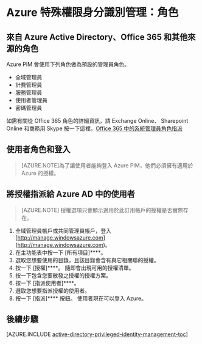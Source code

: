 <properties
   pageTitle="Azure 特殊權限身分識別管理：角色"
   description="了解要針對具備 Azure 特殊權限身分識別管理擴充功能的特殊權限身分識別使用哪些角色。"
   services="active-directory"
   documentationCenter=""
   authors="IHenkel"
   manager="stevenpo"
   editor=""/>

<tags
   ms.service="na"
   ms.devlang="na"
   ms.topic="article"
   ms.tgt_pltfrm="na"
   ms.workload="identity"
   ms.date="09/21/2015"
   ms.author="inhenk"/>


# Azure 特殊權限身分識別管理：角色

## 來自 Azure Active Directory、Office 365 和其他來源的角色

Azure PIM 會使用下列角色做為預設的管理員角色。

- 全域管理員
- 計費管理員
- 服務管理員
- 使用者管理員
- 密碼管理員

如需有關從 Office 365 角色的詳細資訊，請 Exchange Online、 Sharepoint Online 和商務用 Skype 按一下這裡。[Office 365 中的系統管理員角色指派](https://support.office.com/en-us/article/Assigning-admin-roles-in-Office-365-eac4d046-1afd-4f1a-85fc-8219c79e1504?ui=en-US&rs=en-US&ad=US)






## 使用者角色和登入

> [AZURE.NOTE]為了讓使用者能夠登入 Azure PIM，他們必須擁有適用於 Azure 的授權。

## 將授權指派給 Azure AD 中的使用者

> [AZURE.NOTE] 授權選項只會顯示適用於此訂用帳戶的授權是否實際存在。

1. 全域管理員帳戶或共同管理員帳戶，登入 [http://manage.windowsazure.com] (http://manage.windowsazure.com)。
2. 在主功能表中按一下 [所有項目]****。
3. 選取您想要使用的目錄，且該目錄會含有與它相關聯的授權。
4. 按一下 [授權]****。 隨即會出現可用的授權清單。
5. 按一下包含您要散發之授權的授權方案。
6. 按一下 [指派使用者]****。
7. 選取您想要指派授權的使用者。
8. 按一下 [指派]**** 按鈕。 使用者現在可以登入 Azure。


## 後續步驟

[AZURE.INCLUDE [active-directory-privileged-identity-management-toc](../../includes/active-directory-privileged-identity-management-toc.md)]





